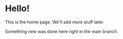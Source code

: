 # Hello!

This is the home page. We'll add more stuff later.

Something new was done here right in the main branch.
